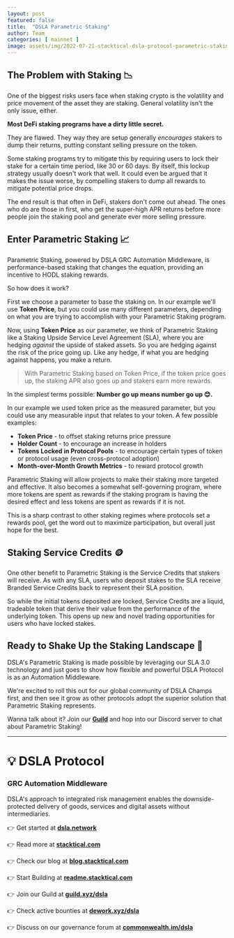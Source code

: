 ```yaml
---
layout: post
featured: false
title:  "DSLA Parametric Staking"
author: Team
categories: [ mainnet ]
image: assets/img/2022-07-21-stacktical-dsla-protocol-parametric-staking-blockchain-cryptocurrency-fintech-legaltech-insurtech-itsm-slm-sla-defi-nft.jpg
---
```


## The Problem with Staking 📉

One of the biggest risks users face when staking crypto is the volatility and price movement of the asset they are staking. General volatility isn't the only issue, either.

**Most DeFi staking programs have a dirty little secret.**

They are flawed. They way they are setup generally *encourages* stakers to dump their returns, putting constant selling pressure on the token.

Some staking programs try to mitigate this by requiring users to lock their stake for a certain time period, like 30 or 60 days. By itself, this lockup strategy usually doesn't work that well. It could even be argued that it makes the issue worse, by compelling stakers to dump all rewards to mitigate potential price drops.

The end result is that often in DeFi, stakers don't come out ahead. The ones who do are those in first, who get the super-high APR returns before more people join the staking pool and generate ever more selling pressure.

## Enter Parametric Staking 📈

Parametric Staking, powered by DSLA GRC Automation Middleware, is performance-based staking that changes the equation, providing an incentive to HODL staking rewards.

So how does it work?

First we choose a parameter to base the staking on. In our example we'll use **Token Price**, but you could use many different parameters, depending on what you are trying to accomplish with your Parametric Staking program.

Now, using **Token Price** as our parameter, we think of Parametric Staking like a Staking Upside Service Level Agreement (SLA), where you are hedging *against* the upside of staked assets. So you are hedging against the risk of the price going up. Like any hedge, if what you are hedging against happens, you make a return.

> With Parametric Staking based on Token Price, if the token price goes up, the staking APR also goes up and stakers earn more rewards.

In the simplest terms possible: **Number go up means number go up 😊.**

In our example we used token price as the measured parameter, but you could use any measurable input that relates to your token. A few possible examples:
* **Token Price** - to offset staking returns price pressure
* **Holder Count** - to encourage an increase in holders
* **Tokens Locked in Protocol Pools** - to encourage certain types of token or protocol usage (even cross-protocol adoption)
* **Month-over-Month Growth Metrics** - to reward protocol growth

Parametric Staking will allow projects to make their staking more targeted and effective. It also becomes a somewhat self-governing program, where more tokens are spent as rewards if the staking program is having the desired effect and less tokens are spent as rewards if it is not.

This is a sharp contrast to other staking regimes where protocols set a rewards pool, get the word out to maximize participation, but overall just hope for the best.

## Staking Service Credits 🪙

One other benefit to Parametric Staking is the Service Credits that stakers will receive. As with any SLA, users who deposit stakes to the SLA receive Branded Service Credits back to represent their SLA position. 

So while the initial tokens deposited are locked, Service Credits are a liquid, tradeable token that derive their value from the performance of the underlying token. This opens up new and novel trading opportunities for users who have locked stakes.

## Ready to Shake Up the Staking Landscape 🌋

DSLA's Parametric Staking is made possible by leveraging our SLA 3.0 technology and just goes to show how flexible and powerful DSLA Protocol is as an Automation Middleware.

We're excited to roll this out for our global community of DSLA Champs first, and then see it grow as other protocols adopt the superior solution that Parametric Staking represents.

Wanna talk about it? Join our [**Guild**](https://guild.xyz/dsla) and hop into our Discord server to chat about Parametric Staking!

---

# 💡 DSLA Protocol

### GRC Automation Middleware

DSLA's approach to integrated risk management enables the downside-protected delivery of goods, services and digital assets without intermediaries.

👉 Get started at **[dsla.network](https://dsla.network)** 

👉 Read more at [**stacktical.com**](https://stacktical.com)

👉 Check our blog at [**blog.stacktical.com**](https://blog.stacktical.com)

👉 Start Building at [**readme.stacktical.com**](https://readme.stacktical.com/developer-guide/)

👉 Join our Guild at [**guild.xyz/dsla**](https://guild.xyz/dsla)

👉 Check active bounties at [**dework.xyz/dsla**](https://dework.xyz/dsla)

👉 Discuss on our governance forum at [**commonwealth.im/dsla**](https://commonwealth.im/dsla)